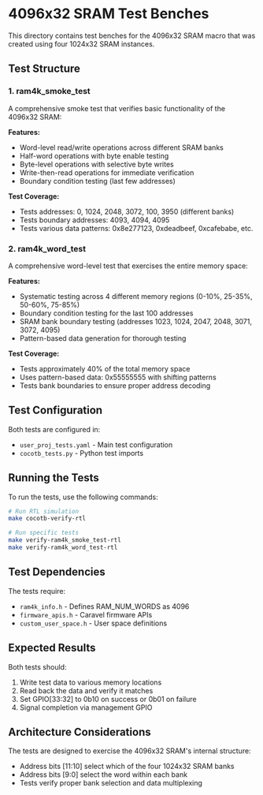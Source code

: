 # 4096x32 SRAM Test Benches

This directory contains test benches for the 4096x32 SRAM macro that was created using four 1024x32 SRAM instances.

## Test Structure

### 1. ram4k_smoke_test
A comprehensive smoke test that verifies basic functionality of the 4096x32 SRAM:

**Features:**
- Word-level read/write operations across different SRAM banks
- Half-word operations with byte enable testing
- Byte-level operations with selective byte writes
- Write-then-read operations for immediate verification
- Boundary condition testing (last few addresses)

**Test Coverage:**
- Tests addresses: 0, 1024, 2048, 3072, 100, 3950 (different banks)
- Tests boundary addresses: 4093, 4094, 4095
- Tests various data patterns: 0x8e277123, 0xdeadbeef, 0xcafebabe, etc.

### 2. ram4k_word_test
A comprehensive word-level test that exercises the entire memory space:

**Features:**
- Systematic testing across 4 different memory regions (0-10%, 25-35%, 50-60%, 75-85%)
- Boundary condition testing for the last 100 addresses
- SRAM bank boundary testing (addresses 1023, 1024, 2047, 2048, 3071, 3072, 4095)
- Pattern-based data generation for thorough testing

**Test Coverage:**
- Tests approximately 40% of the total memory space
- Uses pattern-based data: 0x55555555 with shifting patterns
- Tests bank boundaries to ensure proper address decoding

## Test Configuration

Both tests are configured in:
- `user_proj_tests.yaml` - Main test configuration
- `cocotb_tests.py` - Python test imports

## Running the Tests

To run the tests, use the following commands:

```bash
# Run RTL simulation
make cocotb-verify-rtl

# Run specific tests
make verify-ram4k_smoke_test-rtl
make verify-ram4k_word_test-rtl
```

## Test Dependencies

The tests require:
- `ram4k_info.h` - Defines RAM_NUM_WORDS as 4096
- `firmware_apis.h` - Caravel firmware APIs
- `custom_user_space.h` - User space definitions

## Expected Results

Both tests should:
1. Write test data to various memory locations
2. Read back the data and verify it matches
3. Set GPIO[33:32] to 0b10 on success or 0b01 on failure
4. Signal completion via management GPIO

## Architecture Considerations

The tests are designed to exercise the 4096x32 SRAM's internal structure:
- Address bits [11:10] select which of the four 1024x32 SRAM banks
- Address bits [9:0] select the word within each bank
- Tests verify proper bank selection and data multiplexing 